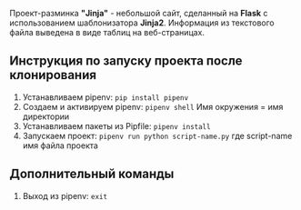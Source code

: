 Проект-разминка **"Jinja"** - небольшой сайт, сделанный на **Flask** с использованием шаблонизатора **Jinja2**. Информация из текстового файла выведена в виде таблиц на веб-страницах. 

## Инструкция по запуску проекта после клонирования

1. Устанавливаем pipenv: `pip install pipenv`
2. Создаем и активируем pipenv: `pipenv shell`
Имя окружения = имя директории
3. Устанавливаем пакеты из Pipfile: `pipenv install`
4. Запускаем проект: `pipenv run python script-name.py`
где script-name имя файла проекта

## Дополнительный команды 

1. Выход из pipenv: `exit`


